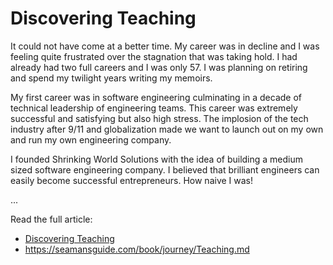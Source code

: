 # Discovering Teaching


It could not have come at a better time.  My career was in decline and I was
feeling quite frustrated over the stagnation that was taking hold.  I had
already had two full careers and I was only 57.  I was planning on retiring and
spend my twilight years writing my memoirs.

My first career was in software engineering culminating in a decade of technical
leadership of engineering teams.  This career was extremely successful and
satisfying but also high stress.  The implosion of the tech industry after 9/11
and globalization made we want to launch out on my own and run my own
engineering company.

I founded Shrinking World Solutions with the idea of building a medium sized
software engineering company.  I believed that brilliant engineers can easily
become successful entrepreneurs.  How naive I was! 

...

Read the full article:

* [Discovering Teaching](https://seamansguide.com/book/journey/Teaching.md)
* https://seamansguide.com/book/journey/Teaching.md

